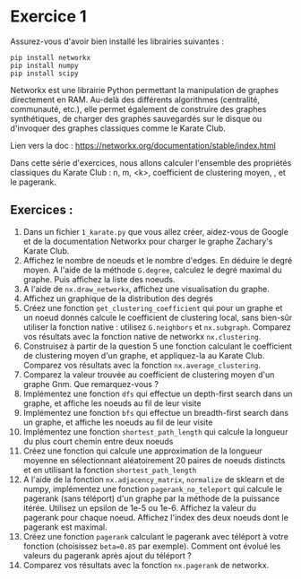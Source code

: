 Exercice 1
==========

Assurez-vous d'avoir bien installé les librairies suivantes :
```
pip install networkx
pip install numpy
pip install scipy
```

Networkx est une librairie Python permettant la manipulation de graphes directement en RAM. Au-delà des différents algorithmes (centralité, communauté, etc.), elle permet également de construire des graphes synthétiques, de charger des graphes sauvegardés sur le disque ou d'invoquer des graphes classiques comme le Karate Club.

Lien vers la doc :
https://networkx.org/documentation/stable/index.html

Dans cette série d'exercices, nous allons calculer l'ensemble des propriétés classiques du Karate Club : n, m, \<k\>, coefficient de clustering moyen, <L>, et le pagerank.

Exercices :
-----------

1. Dans un fichier `1_karate.py` que vous allez créer, aidez-vous de Google et de la documentation Networkx pour charger le graphe Zachary's Karate Club. 
2. Affichez le nombre de noeuds et le nombre d'edges. En déduire le degré moyen. A l'aide de la méthode `G.degree`, calculez le degré maximal du graphe. Puis affichez la liste des noeuds.
3. A l'aide de `nx.draw_networkx`, affichez une visualisation du graphe.
4. Affichez un graphique de la distribution des degrés
5. Créez une fonction `get_clustering_coefficient` qui pour un graphe et un noeud donnés calcule le coefficient de clustering local, sans bien-sûr utiliser la fonction native : utilisez `G.neighbors` et `nx.subgraph`. Comparez vos résultats avec la fonction native de networkx `nx.clustering`.
6. Construisez à partir de la question 5 une fonction calculant le coefficient de clustering moyen d'un graphe, et appliquez-la au Karate Club. Comparez vos résultats avec la fonction `nx.average_clustering`.
7. Comparez la valeur trouvée au coefficient de clustering moyen d'un graphe Gnm. Que remarquez-vous ?
8. Implémentez une fonction `dfs` qui effectue un depth-first search dans un graphe, et affiche les noeuds au fil de leur visite
9. Implémentez une fonction `bfs` qui effectue un breadth-first search dans un graphe, et affiche les noeuds au fil de leur visite
10. Implémentez une fonction `shortest_path_length` qui calcule la longueur du plus court chemin entre deux noeuds
11. Créez une fonction qui calcule une approximation de la longueur moyenne en sélectionnant aléatoirement 20 paires de noeuds distincts et en utilisant la fonction `shortest_path_length`
12. A l'aide de la fonction `nx.adjacency_matrix`, `normalize` de sklearn et de numpy, implémentez une fonction `pagerank_no_teleport` qui calcule le pagerank (sans téléport) d'un graphe par la méthode de la puissance itérée. Utilisez un epsilon de 1e-5 ou 1e-6. Affichez la valeur du pagerank pour chaque noeud. Affichez l'index des deux noeuds dont le pagerank est maximal.
13. Créez une fonction `pagerank` calculant le pagerank avec téléport à votre fonction (choisissez `beta=0.85` par exemple). Comment ont évolué les valeurs du pagerank après ajout du téléport ?
14. Comparez vos résultats avec la fonction `nx.pagerank` de networkx.